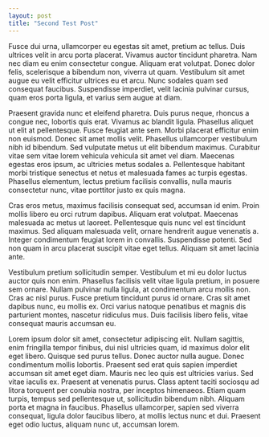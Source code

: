 ```yaml
---
layout: post
title: "Second Test Post"
---
```


Fusce dui urna, ullamcorper eu egestas sit amet, pretium ac tellus. Duis ultrices velit in arcu porta placerat. Vivamus auctor tincidunt pharetra. Nam nec diam eu enim consectetur congue. Aliquam erat volutpat. Donec dolor felis, scelerisque a bibendum non, viverra ut quam. Vestibulum sit amet augue eu velit efficitur ultrices eu et arcu. Nunc sodales quam sed consequat faucibus. Suspendisse imperdiet, velit lacinia pulvinar cursus, quam eros porta ligula, et varius sem augue at diam.

Praesent gravida nunc et eleifend pharetra. Duis purus neque, rhoncus a congue nec, lobortis quis erat. Vivamus ac blandit ligula. Phasellus aliquet ut elit at pellentesque. Fusce feugiat ante sem. Morbi placerat efficitur enim non euismod. Donec sit amet mollis velit. Phasellus ullamcorper vestibulum nibh id bibendum. Sed vulputate metus ut elit bibendum maximus. Curabitur vitae sem vitae lorem vehicula vehicula sit amet vel diam. Maecenas egestas eros ipsum, ac ultricies metus sodales a. Pellentesque habitant morbi tristique senectus et netus et malesuada fames ac turpis egestas. Phasellus elementum, lectus pretium facilisis convallis, nulla mauris consectetur nunc, vitae porttitor justo ex quis magna.

Cras eros metus, maximus facilisis consequat sed, accumsan id enim. Proin mollis libero eu orci rutrum dapibus. Aliquam erat volutpat. Maecenas malesuada ac metus ut laoreet. Pellentesque quis nunc vel est tincidunt maximus. Sed aliquam malesuada velit, ornare hendrerit augue venenatis a. Integer condimentum feugiat lorem in convallis. Suspendisse potenti. Sed non quam in arcu placerat suscipit vitae eget tellus. Aliquam sit amet lacinia ante.

Vestibulum pretium sollicitudin semper. Vestibulum et mi eu dolor luctus auctor quis non enim. Phasellus facilisis velit vitae ligula pretium, in posuere sem ornare. Nullam pulvinar nulla ligula, at condimentum arcu mollis non. Cras ac nisl purus. Fusce pretium tincidunt purus id ornare. Cras sit amet dapibus nunc, eu mollis ex. Orci varius natoque penatibus et magnis dis parturient montes, nascetur ridiculus mus. Duis facilisis libero felis, vitae consequat mauris accumsan eu.

Lorem ipsum dolor sit amet, consectetur adipiscing elit. Nullam sagittis, enim fringilla tempor finibus, dui nisl ultricies quam, id maximus dolor elit eget libero. Quisque sed purus tellus. Donec auctor nulla augue. Donec condimentum mollis lobortis. Praesent sed erat quis sapien imperdiet accumsan sit amet eget diam. Mauris nec leo quis est ultricies varius. Sed vitae iaculis ex. Praesent at venenatis purus. Class aptent taciti sociosqu ad litora torquent per conubia nostra, per inceptos himenaeos. Etiam quam turpis, tempus sed pellentesque ut, sollicitudin bibendum nibh. Aliquam porta et magna in faucibus. Phasellus ullamcorper, sapien sed viverra consequat, ligula dolor faucibus libero, at mollis lectus nunc et dui. Praesent eget odio luctus, aliquam nunc ut, accumsan lorem.
